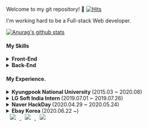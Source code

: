 Welcome to my git repository! 👋 
[![Hits](https://hits.seeyoufarm.com/api/count/incr/badge.svg?url=https%3A%2F%2Fgithub.com%2FAzderica%2Fhit-counter&count_bg=%2380BCFF&title_bg=%23555555&icon=&icon_color=%23E7E7E7&title=hits&edge_flat=false)](https://hits.seeyoufarm.com)

I'm working hard to be a Full-stack Web developer.


[![Anurag's github stats](https://github-readme-stats.vercel.app/api?username=Azderica)](https://github.com/anuraghazra/github-readme-stats)


#### My Skills


<details markdown="1">
<summary><strong>Front-End </strong></summary>
  
  - React.js
  - Vue.js
  - HTML/CSS/JS
  
</details>

<details markdown="1">
<summary><strong>Back-End </strong></summary>
  
  - .NET
  - SpringBoot
  
</details>



#### My Experience.

<details markdown="1">
<summary><strong>Kyungpook National University </strong> (2015.03 ~ 2020.08)  </summary>
  
  - Bachelor of Computer Science Engineer 
  - Score : 4.15 / 4.5 (Credit : 150)
  - Early graduation, Cum Laude
  
</details>

<details markdown="1">
<summary><strong>LG Soft India Intern </strong> (2019.07.01 ~ 2019.07.26)  </summary>
  
  - Project : Removing Fine dust
  - IoT
  
</details>

<details markdown="1">
<summary><strong>Naver HackDay </strong> (2020.04.29 ~ 2020.05.24)  </summary>
  
  - Project : Real-time public transportation (Naver Maps)
  - Web Front-End 
  
</details>

<details markdown="1">
<summary><strong>Ebay Korea </strong> (2020.06.22 ~)  </summary>
  
  - Domain : ESM, Image Hosting, API...

  
</details>


<a href="https://instagram.com/it_myeonghun">
    <img 
        src="http://img.shields.io/badge/-Instagram-black?style=flat&logo=Instagram&link=https://instagram.com/it_myeonghun/"
        style="height : auto; margin-left : 10px; margin-right : 10px;"/>
</a>
<a href="https://developer-azderica.tistory.com">
    <img 
        src="http://img.shields.io/badge/-Tech%20Blog-655ced?style=flat&logo=github&link=https://developer-azderica.tistory.com/"
        style="height : auto; margin-left : 10px; margin-right : 10px;"/>
</a>
<a href="https://azderica.github.io">
    <img 
        src="http://img.shields.io/badge/-Study%20Blog-655ced?style=flat&logo=github&link=https://azderica.github.io/"
        style="height : auto; margin-left : 10px; margin-right : 10px;"/>
</a>



<!--
**Azderica/Azderica** is a ✨ _special_ ✨ repository because its `README.md` (this file) appears on your GitHub profile.

Here are some ideas to get you started:

- 🔭 I’m currently working on ...
- 🌱 I’m currently learning ...
- 👯 I’m looking to collaborate on ...
- 🤔 I’m looking for help with ...
- 💬 Ask me about ...
- 📫 How to reach me: ...
- 😄 Pronouns: ...
- ⚡ Fun fact: ...
  -->
